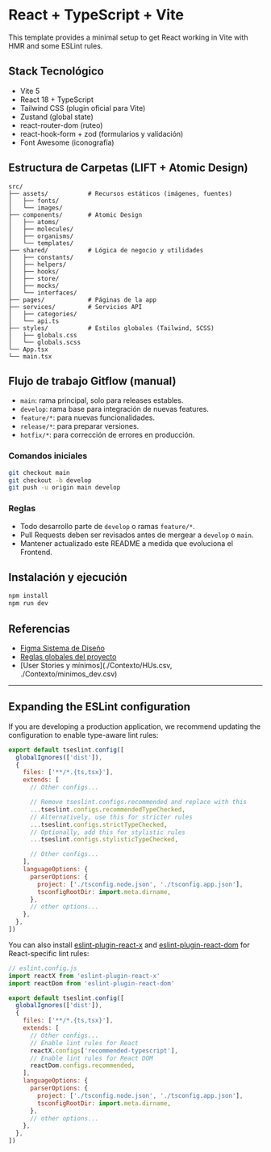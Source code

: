 # React + TypeScript + Vite

This template provides a minimal setup to get React working in Vite with HMR and some ESLint rules.

## Stack Tecnológico
- Vite 5
- React 18 + TypeScript
- Tailwind CSS (plugin oficial para Vite)
- Zustand (global state)
- react-router-dom (ruteo)
- react-hook-form + zod (formularios y validación)
- Font Awesome (iconografía)

## Estructura de Carpetas (LIFT + Atomic Design)
```
src/
├── assets/           # Recursos estáticos (imágenes, fuentes)
│   ├── fonts/
│   └── images/
├── components/       # Atomic Design
│   ├── atoms/
│   ├── molecules/
│   ├── organisms/
│   └── templates/
├── shared/           # Lógica de negocio y utilidades
│   ├── constants/
│   ├── helpers/
│   ├── hooks/
│   ├── store/
│   ├── mocks/
│   └── interfaces/
├── pages/            # Páginas de la app
├── services/         # Servicios API
│   ├── categories/
│   └── api.ts
├── styles/           # Estilos globales (Tailwind, SCSS)
│   ├── globals.css
│   └── globals.scss
└── App.tsx
└── main.tsx
```

## Flujo de trabajo Gitflow (manual)
- `main`: rama principal, solo para releases estables.
- `develop`: rama base para integración de nuevas features.
- `feature/*`: para nuevas funcionalidades.
- `release/*`: para preparar versiones.
- `hotfix/*`: para corrección de errores en producción.

### Comandos iniciales
```bash
git checkout main
git checkout -b develop
git push -u origin main develop
```

### Reglas
- Todo desarrollo parte de `develop` o ramas `feature/*`.
- Pull Requests deben ser revisados antes de mergear a `develop` o `main`.
- Mantener actualizado este README a medida que evoluciona el Frontend.

## Instalación y ejecución
```bash
npm install
npm run dev
```

## Referencias
- [Figma Sistema de Diseño](https://www.figma.com/design/598hfN0nUaRfziiFQ3kOXM/Reto-Hogar360?node-id=0-1&p=f&t=kvsjhB18VLkd8V75-0)
- [Reglas globales del proyecto](./Contexto/project-rules-react.md)
- [User Stories y mínimos](./Contexto/HUs.csv, ./Contexto/minimos_dev.csv)

---

## Expanding the ESLint configuration

If you are developing a production application, we recommend updating the configuration to enable type-aware lint rules:

```js
export default tseslint.config([
  globalIgnores(['dist']),
  {
    files: ['**/*.{ts,tsx}'],
    extends: [
      // Other configs...

      // Remove tseslint.configs.recommended and replace with this
      ...tseslint.configs.recommendedTypeChecked,
      // Alternatively, use this for stricter rules
      ...tseslint.configs.strictTypeChecked,
      // Optionally, add this for stylistic rules
      ...tseslint.configs.stylisticTypeChecked,

      // Other configs...
    ],
    languageOptions: {
      parserOptions: {
        project: ['./tsconfig.node.json', './tsconfig.app.json'],
        tsconfigRootDir: import.meta.dirname,
      },
      // other options...
    },
  },
])
```

You can also install [eslint-plugin-react-x](https://github.com/Rel1cx/eslint-react/tree/main/packages/plugins/eslint-plugin-react-x) and [eslint-plugin-react-dom](https://github.com/Rel1cx/eslint-react/tree/main/packages/plugins/eslint-plugin-react-dom) for React-specific lint rules:

```js
// eslint.config.js
import reactX from 'eslint-plugin-react-x'
import reactDom from 'eslint-plugin-react-dom'

export default tseslint.config([
  globalIgnores(['dist']),
  {
    files: ['**/*.{ts,tsx}'],
    extends: [
      // Other configs...
      // Enable lint rules for React
      reactX.configs['recommended-typescript'],
      // Enable lint rules for React DOM
      reactDom.configs.recommended,
    ],
    languageOptions: {
      parserOptions: {
        project: ['./tsconfig.node.json', './tsconfig.app.json'],
        tsconfigRootDir: import.meta.dirname,
      },
      // other options...
    },
  },
])
```
